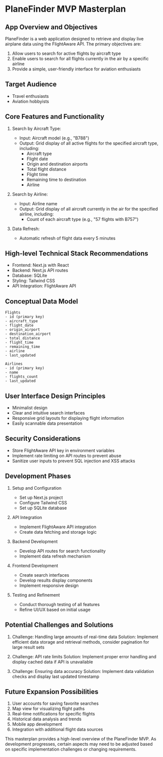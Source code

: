 # PlaneFinder MVP Masterplan

## App Overview and Objectives

PlaneFinder is a web application designed to retrieve and display live airplane data using the FlightAware API. The primary objectives are:

1. Allow users to search for active flights by aircraft type
2. Enable users to search for all flights currently in the air by a specific airline
3. Provide a simple, user-friendly interface for aviation enthusiasts

## Target Audience

- Travel enthusiasts
- Aviation hobbyists

## Core Features and Functionality

1. Search by Aircraft Type:
   - Input: Aircraft model (e.g., "B788")
   - Output: Grid display of all active flights for the specified aircraft type, including:
     - Aircraft type
     - Flight date
     - Origin and destination airports
     - Total flight distance
     - Flight time
     - Remaining time to destination
     - Airline

2. Search by Airline:
   - Input: Airline name
   - Output: Grid display of all aircraft currently in the air for the specified airline, including:
     - Count of each aircraft type (e.g., "57 flights with B757")

3. Data Refresh:
   - Automatic refresh of flight data every 5 minutes

## High-level Technical Stack Recommendations

- Frontend: Next.js with React
- Backend: Next.js API routes
- Database: SQLite
- Styling: Tailwind CSS
- API Integration: FlightAware API

## Conceptual Data Model

```
Flights
- id (primary key)
- aircraft_type
- flight_date
- origin_airport
- destination_airport
- total_distance
- flight_time
- remaining_time
- airline
- last_updated

Airlines
- id (primary key)
- name
- flights_count
- last_updated
```

## User Interface Design Principles

- Minimalist design
- Clear and intuitive search interfaces
- Responsive grid layouts for displaying flight information
- Easily scannable data presentation

## Security Considerations

- Store FlightAware API key in environment variables
- Implement rate limiting on API routes to prevent abuse
- Sanitize user inputs to prevent SQL injection and XSS attacks

## Development Phases

1. Setup and Configuration
   - Set up Next.js project
   - Configure Tailwind CSS
   - Set up SQLite database

2. API Integration
   - Implement FlightAware API integration
   - Create data fetching and storage logic

3. Backend Development
   - Develop API routes for search functionality
   - Implement data refresh mechanism

4. Frontend Development
   - Create search interfaces
   - Develop results display components
   - Implement responsive design

5. Testing and Refinement
   - Conduct thorough testing of all features
   - Refine UI/UX based on initial usage

## Potential Challenges and Solutions

1. Challenge: Handling large amounts of real-time data
   Solution: Implement efficient data storage and retrieval methods, consider pagination for large result sets

2. Challenge: API rate limits
   Solution: Implement proper error handling and display cached data if API is unavailable

3. Challenge: Ensuring data accuracy
   Solution: Implement data validation checks and display last updated timestamp

## Future Expansion Possibilities

1. User accounts for saving favorite searches
2. Map view for visualizing flight paths
3. Real-time notifications for specific flights
4. Historical data analysis and trends
5. Mobile app development
6. Integration with additional flight data sources

This masterplan provides a high-level overview of the PlaneFinder MVP. As development progresses, certain aspects may need to be adjusted based on specific implementation challenges or changing requirements.
